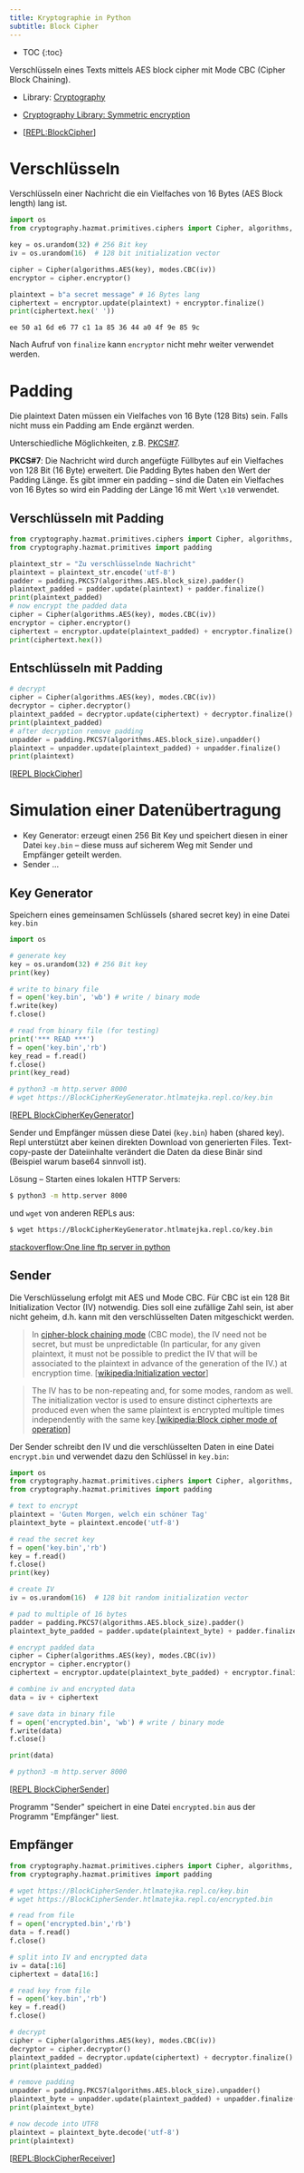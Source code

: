 ```yaml
---
title: Kryptographie in Python
subtitle: Block Cipher
---
```


* TOC
{:toc}

Verschlüsseln eines Texts mittels AES block cipher mit Mode CBC (Cipher Block Chaining).

- Library: [Cryptography](https://cryptography.io/en/latest/)

- [Cryptography Library: Symmetric encryption](https://cryptography.io/en/latest/hazmat/primitives/symmetric-encryption.html)

- [[REPL:BlockCipher](https://replit.com/@htlmatejka/BlockCipher#main.py)]

# Verschlüsseln

Verschlüsseln einer Nachricht die ein Vielfaches von 16 Bytes (AES Block length) lang ist.

```python
import os
from cryptography.hazmat.primitives.ciphers import Cipher, algorithms, modes

key = os.urandom(32) # 256 Bit key
iv = os.urandom(16)  # 128 bit initialization vector

cipher = Cipher(algorithms.AES(key), modes.CBC(iv))
encryptor = cipher.encryptor()

plaintext = b"a secret message" # 16 Bytes lang
ciphertext = encryptor.update(plaintext) + encryptor.finalize()
print(ciphertext.hex(' '))
```

```
ee 50 a1 6d e6 77 c1 1a 85 36 44 a0 4f 9e 85 9c
```

Nach Aufruf von `finalize` kann `encryptor` nicht mehr weiter verwendet werden.



# Padding

Die plaintext Daten müssen ein Vielfaches von 16 Byte (128 Bits) sein. Falls nicht muss ein Padding am Ende ergänzt werden.

Unterschiedliche Möglichkeiten, z.B. [PKCS#7](https://en.wikipedia.org/wiki/Padding_(cryptography)#PKCS#5_and_PKCS#7).

**PKCS#7**: Die Nachricht wird durch angefügte Füllbytes auf ein Vielfaches von 128 Bit (16 Byte) erweitert. Die Padding Bytes haben den Wert der Padding Länge. Es gibt immer ein padding – sind die Daten ein Vielfaches von 16 Bytes so wird ein Padding der Länge 16 mit Wert `\x10` verwendet.



## Verschlüsseln mit Padding

```python
from cryptography.hazmat.primitives.ciphers import Cipher, algorithms, modes
from cryptography.hazmat.primitives import padding

plaintext_str = "Zu verschlüsselnde Nachricht"
plaintext = plaintext_str.encode('utf-8')
padder = padding.PKCS7(algorithms.AES.block_size).padder()
plaintext_padded = padder.update(plaintext) + padder.finalize()
print(plaintext_padded)
# now encrypt the padded data
cipher = Cipher(algorithms.AES(key), modes.CBC(iv))
encryptor = cipher.encryptor()
ciphertext = encryptor.update(plaintext_padded) + encryptor.finalize()
print(ciphertext.hex())
```

## Entschlüsseln mit Padding

```python
# decrypt
cipher = Cipher(algorithms.AES(key), modes.CBC(iv))
decryptor = cipher.decryptor()
plaintext_padded = decryptor.update(ciphertext) + decryptor.finalize()
print(plaintext_padded)
# after decryption remove padding
unpadder = padding.PKCS7(algorithms.AES.block_size).unpadder()
plaintext = unpadder.update(plaintext_padded) + unpadder.finalize()
print(plaintext)
```

[[REPL BlockCipher](https://replit.com/@htlmatejka/BlockCipher)]



# Simulation einer Datenübertragung

- Key Generator: erzeugt einen 256 Bit Key und speichert diesen in einer Datei `key.bin` – diese muss auf sicherem Weg mit Sender und Empfänger geteilt werden.
- Sender ...

## Key Generator

Speichern eines gemeinsamen Schlüssels (shared secret key) in eine Datei `key.bin`

```python
import os

# generate key
key = os.urandom(32) # 256 Bit key
print(key)

# write to binary file
f = open('key.bin', 'wb') # write / binary mode
f.write(key)
f.close()

# read from binary file (for testing)
print('*** READ ***')
f = open('key.bin','rb')
key_read = f.read()
f.close()
print(key_read)

# python3 -m http.server 8000
# wget https://BlockCipherKeyGenerator.htlmatejka.repl.co/key.bin
```

[[REPL BlockCipherKeyGenerator](https://replit.com/@htlmatejka/BlockCipherKeyGenerator)]

Sender und Empfänger müssen diese Datei (`key.bin`) haben (shared key). Repl unterstützt aber keinen direkten Download von generierten Files. Text-copy-paste der Dateiinhalte verändert die Daten da diese Binär sind (Beispiel warum base64 sinnvoll ist).

Lösung – Starten eines lokalen HTTP Servers:

```bash
$ python3 -m http.server 8000
```

und `wget` von anderen REPLs aus:

```bash
$ wget https://BlockCipherKeyGenerator.htlmatejka.repl.co/key.bin
```

[stackoverflow:One line ftp server in python](https://stackoverflow.com/a/4994745)

## Sender

Die Verschlüsselung erfolgt mit AES und Mode CBC. Für CBC ist ein 128 Bit Initialization Vector (IV) notwendig. Dies soll eine zufällige Zahl sein, ist aber nicht geheim, d.h. kann mit den verschlüsselten Daten mitgeschickt werden.

> In [cipher-block chaining mode](https://en.wikipedia.org/wiki/Block_cipher_mode_of_operation#Cipher-block_chaining_(CBC)) (CBC mode), the IV need not be secret, but must be unpredictable (In particular, for any given plaintext, it must not be possible to predict the IV that will be associated to the plaintext in advance of the generation of the IV.) at encryption time. [[wikipedia:Initialization vector](https://en.wikipedia.org/wiki/Initialization_vector)]



> The IV has to be non-repeating and, for some modes, random as well. The initialization vector is used to ensure distinct ciphertexts are produced even when the same plaintext is encrypted multiple times independently with the same key.[[wikipedia:Block cipher mode of operation]](https://en.wikipedia.org/wiki/Block_cipher_mode_of_operation)

Der Sender schreibt den IV und die verschlüsselten Daten in eine Datei `encrypt.bin` und verwendet dazu den Schlüssel in `key.bin`:

```python
import os
from cryptography.hazmat.primitives.ciphers import Cipher, algorithms, modes
from cryptography.hazmat.primitives import padding

# text to encrypt
plaintext = 'Guten Morgen, welch ein schöner Tag'
plaintext_byte = plaintext.encode('utf-8')

# read the secret key
f = open('key.bin','rb')
key = f.read()
f.close()
print(key)

# create IV
iv = os.urandom(16)  # 128 bit random initialization vector

# pad to multiple of 16 bytes
padder = padding.PKCS7(algorithms.AES.block_size).padder()
plaintext_byte_padded = padder.update(plaintext_byte) + padder.finalize()

# encrypt padded data
cipher = Cipher(algorithms.AES(key), modes.CBC(iv))
encryptor = cipher.encryptor()
ciphertext = encryptor.update(plaintext_byte_padded) + encryptor.finalize()

# combine iv and encrypted data
data = iv + ciphertext

# save data in binary file
f = open('encrypted.bin', 'wb') # write / binary mode
f.write(data)
f.close()

print(data)

# python3 -m http.server 8000
```

[[REPL BlockCipherSender](https://replit.com/@htlmatejka/BlockCipherSender)]

Programm "Sender" speichert in eine Datei `encrypted.bin` aus der Programm "Empfänger" liest.

## Empfänger

```python
from cryptography.hazmat.primitives.ciphers import Cipher, algorithms, modes
from cryptography.hazmat.primitives import padding

# wget https://BlockCipherSender.htlmatejka.repl.co/key.bin
# wget https://BlockCipherSender.htlmatejka.repl.co/encrypted.bin

# read from file
f = open('encrypted.bin','rb')
data = f.read()
f.close()

# split into IV and encrypted data
iv = data[:16]
ciphertext = data[16:]

# read key from file
f = open('key.bin','rb')
key = f.read()
f.close()

# decrypt
cipher = Cipher(algorithms.AES(key), modes.CBC(iv))
decryptor = cipher.decryptor()
plaintext_padded = decryptor.update(ciphertext) + decryptor.finalize()
print(plaintext_padded)

# remove padding
unpadder = padding.PKCS7(algorithms.AES.block_size).unpadder()
plaintext_byte = unpadder.update(plaintext_padded) + unpadder.finalize()
print(plaintext_byte)

# now decode into UTF8
plaintext = plaintext_byte.decode('utf-8')
print(plaintext)
```

[[REPL:BlockCipherReceiver](https://replit.com/@htlmatejka/BlockCipherReceiver)]

